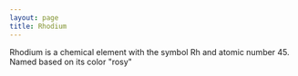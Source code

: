 ```yaml
---
layout: page
title: Rhodium
---
```


Rhodium is a chemical element with the symbol Rh and atomic number 45. Named based on its color "rosy"